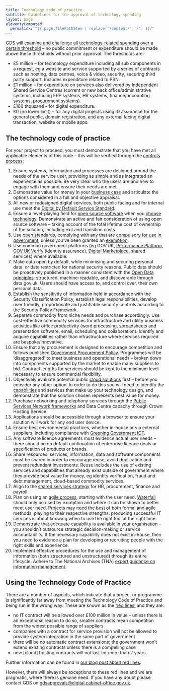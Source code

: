 ```yaml
---
title: Technology code of practice
subtitle: Guidelines for the approval of technology spending
layout: page
eleventyComputed:
  permalink: "{{ page.filePathStem | replace('/content/','/') }}/"
---
```


GDS will [examine and challenge all technology-related spending over a certain threshold](https://web.archive.org/web/20150507083210/https://www.gov.uk/government/publications/cabinet-office-controls) – no public commitment or expenditure should be made above these thresholds without prior approval. The thresholds are:

- £5 million – for technology expenditure including all sub components in a request, eg a website and service supported by a series of contracts such as hosting, data centres, voice & video, security, securing third party support. Includes expenditure related to PSN.
- £1 million – for expenditure on services also delivered by Independent Shared Service Centres (current or new back office/administrative systems, including ERP systems, HR systems, finance/accounting systems, procurement systems).
- £100 thousand – for digital expenditure.
- £0 (no lower limit) – for any digital projects using ID assurance for the general public, domain registration, and any external facing digital transaction, website or mobile apps.

## The technology code of practice

For your project to proceed, you must demonstrate that you have met all applicable elements of this code – this will be verified through the [controls process](https://web.archive.org/web/20150507083210/https://www.gov.uk/service-manual/technology/spending-controls):

1. Ensure systems, information and processes are designed around the needs of the service user, providing as simple and as integrated an experience as possible. Be very clear who the users are and how to engage with them and ensure their needs are met.
2. Demonstrate value for money in your [business case](https://web.archive.org/web/20150507083210/https://www.gov.uk/government/publications/the-green-book-appraisal-and-evaluation-in-central-governent/agile-systems-projects-a-clarification-of-business-case-guidance) and articulate the options considered in a full and objective appraisal.
3. All new or redesigned digital services, both public facing and for internal use meet the [Digital by Default Service Standard](/version-1/).
4. Ensure a level-playing field for [open source software](https://web.archive.org/web/20150507083210/https://www.gov.uk/government/publications/open-source-procurement-toolkit) when you [choose technology](https://web.archive.org/web/20150507083210/https://www.gov.uk/service-manual/making-software/choosing-technology). Demonstrate an active and fair consideration of using open source software – taking account of the total lifetime cost of ownership of the solution, including exit and transition costs.
5. Use [open standards](https://web.archive.org/web/20150507083210/https://www.gov.uk/government/publications/open-standards-principles/open-standards-principles), complying with any that are [compulsory for use in government](https://web.archive.org/web/20150507083210/http//standards.data.gov.uk/challenges/adopted), unless you’ve been granted an [exemption](https://web.archive.org/web/20150507083210/https://www.gov.uk/service-manual/making-software/open-standards-and-licensing#exemptions).
6. Use common government platforms (eg GOV.UK, [Performance Platform](https://web.archive.org/web/20150507083210/https://www.gov.uk/performance), [GOV.UK Verify](https://web.archive.org/web/20150507083210/https://www.gov.uk/government/publications/introducing-govuk-verify/introducing-govuk-verify) (identity assurance), [Digital Marketplace](https://www.digitalmarketplace.service.gov.uk/), shared services) where available.
7. Make data open by default, while minimising and securing personal data, or data restricted for national security reasons. Public data should be proactively published in a manner consistent with the [Open Data principles](/version-1/guides/open-data/): structured, machine-readable, and discoverable through data.gov.uk. Users should have access to, and control over, their own personal data.
8. Establish the sensitivity of information held in accordance with the Security Classification Policy, establish legal responsibilities, develop user friendly, proportionate and justifiable security controls according to the Security Policy Framework.
9. Separate commodity from niche needs and purchase accordingly. Use cost-effective commodity services for infrastructure and utility business activities like office productivity (word processing, spreadsheets and presentation software, email, scheduling and collaboration). Identify and acquire capabilities rather than infrastructure where services required are bespoke/innovative.
10. Ensure that any procurement is designed to encourage competition and follows published [Government Procurement Policy](https://web.archive.org/web/20150507083210/https://www.gov.uk/government/policies/buying-and-managing-government-goods-and-services-more-efficiently-and-effectively). Programmes will be ‘disaggregated’ to meet business and operational needs – broken down into components supported by the market to enable many suppliers to bid. Contract lengths for services should be kept to the minimum level necessary to ensure commercial flexibility.
11. Objectively evaluate potential public [cloud solutions](https://web.archive.org/web/20150507083210/https://www.gov.uk/government/news/government-adopts-cloud-first-policy-for-public-sector-it) first – before you consider any other option. In order to do this you will need to identify the [capabilities](/version-1/guides/choosing-technology/#start-with-capabilities-not-implementations) and services that make up your technology design, and demonstrate that the solution chosen represents best value for money.
12. Purchase networking and telephony services through the [Public Services Network frameworks](https://web.archive.org/web/20150507083210/https://www.gov.uk/government/groups/public-services-network) and Data Centre capacity through Crown Hosting Service.
13. Applications should be accessible through a browser to ensure your solution will work for any end user device.
14. Ensure best environmental practices, whether in-house or via external suppliers, including compliance with [Greening Government ICT](https://web.archive.org/web/20150507083210/https://www.gov.uk/government/publications/greening-government-ict-strategy).
15. Any software licence agreements must evidence actual user needs – there should be no default continuation of enterprise licence deals or specification of products or brands.
16. Share resources: services, information, data and software components must be shared in order to encourage reuse, avoid duplication and prevent redundant investments. Reuse includes the use of existing services and capabilities that already exist outside of government where they provide best value for money, eg identity verification, fraud and debt management, cloud-based commodity services.
17. Align to the [shared services strategy](https://web.archive.org/web/20150507083210/https://www.gov.uk/government/news/next-generation-shared-services-to-save-millions-for-taxpayers) for HR, procurement, finance and payroll.
18. Plan on using an [agile process](/version-1/guides/agile/), starting with the user need. [Waterfall](https://en.wikipedia.org/wiki/Waterfall_model) should only be used by exception and where it can be shown to better meet user need. Projects may need the best of both formal and agile methods, playing to their respective strengths: producing successful IT services is about knowing when to use the right tool at the right time.
19. Demonstrate that adequate capability is available in your organisation – you shouldn’t outsource strategic decision-making or service accountability. If the necessary capability does not exist in-house, then you need to evidence a plan for developing or recruiting people with the right skills and experience.
20. Implement effective procedures for the use and management of information (both structured and unstructured) through its entire lifecycle. Adhere to The National Archives (TNA) [expert guidance on information management](https://web.archive.org/web/20150507083210/http://www.nationalarchives.gov.uk/information-management/manage-information/).

## Using the Technology Code of Practice

There are a number of aspects, which indicate that a project or programme is significantly far away from meeting the Technology Code of Practice and being run in the wrong way. These are known as the [‘red lines’](https://web.archive.org/web/20150507083210/https://www.gov.uk/government/news/government-draws-the-line-on-bloated-and-wasteful-it-contracts) and they are:

- no IT contract will be allowed over £100 million in value – unless there is an exceptional reason to do so, smaller contracts mean competition from the widest possible range of suppliers
- companies with a contract for service provision will not be allowed to provide system integration in the same part of government
- there will be no automatic contract extensions; the government won’t extend existing contracts unless there is a compelling case
- new \[cloud\] hosting contracts will not last for more than 2 years

Further information can be found in [our blog post about red lines](https://gds.blog.gov.uk/2014/02/26/red-lines-for-it-procurement/).

However, there will always be exceptions to these red lines and we are pragmatic, where there is genuine need. If you have any doubt please contact GDS on gdsapprovals@digital.cabinet-office.gov.uk.
